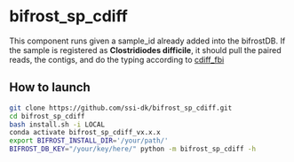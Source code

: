 # bifrost_sp_cdiff
This component runs given a sample_id already added into the bifrostDB. If the sample is registered as **Clostridiodes difficile**, it should pull the paired reads, the contigs, and do the typing according to [cdiff_fbi](https://github.com/ssi-dk/cdiff_fbi)

## How to launch
```bash
git clone https://github.com/ssi-dk/bifrost_sp_cdiff.git
cd bifrost_sp_cdiff
bash install.sh -i LOCAL
conda activate bifrost_sp_cdiff_vx.x.x
export BIFROST_INSTALL_DIR='/your/path/'
BIFROST_DB_KEY="/your/key/here/" python -m bifrost_sp_cdiff -h
```
